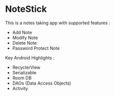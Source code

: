 # NoteStick

This is a notes taking app with supported features :
- Add Note
- Modify Note
- Delete Note
- Password Protect Note

Key Android Highlights :
- RecyclerView
- Serializable
- Room DB
- DAOs (Data Access Objects)
- Activity

